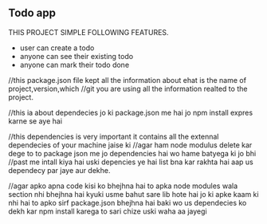  ## Todo app


THIS PROJECT SIMPLE FOLLOWING FEATURES.

 - user can create a todo
 - anyone can see their existing todo
 - anyone can mark their todo done

 //this package.json file kept all the information about ehat is the name of project,version,which 
 //git you are using all the information realted to the project.

 //this ia about dependecies jo ki package.json me hai jo npm install expres karne se aye hai

 //this dependencies is very important it contains all the extennal dependecies of your machine jaise ki
//agar ham node modulus delete kar dege to to package json me jo dependencies hai wo hame batyega ki jo bhi 
//past me intall kiya hai uski depencies ye hai list bna kar rakhta hai aap us dependecy par jaye aur dekhe.

//agar apko apna code kisi ko bhejhna hai to apka node modules wala section nhi bhejhna hai kyuki usme bahut sare lib hote hai jo ki apke kaam ki nhi hai to apko sirf package.json bhejhna hai baki wo us dependecies ko dekh kar npm install karega to sari chize uski waha aa jayegi
